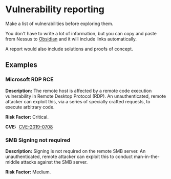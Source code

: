 # Vulnerability reporting

Make a list of vulnerabilities before exploring them.

You don't have to write a lot of information, but you can copy and paste from Nessus to [Obsidian](https://obsidian.md) and it will include links automatically.

A report would also include solutions and proofs of concept.

## Examples

### Microsoft RDP RCE

**Description:**  The remote host is affected by a remote code execution vulnerability in Remote Desktop Protocol (RDP). An unauthenticated, remote attacker can exploit this, via a series of specially crafted requests, to execute arbitrary code.

**Risk Factor:** Critical.

**CVE:**  [CVE-2019-0708](http://web.nvd.nist.gov/view/vuln/detail?vulnId=CVE-2019-0708)

### SMB Signing not required

**Description:** Signing is not required on the remote SMB server. An unauthenticated, remote attacker can exploit this to conduct man-in-the-middle attacks against the SMB server.

**Risk Factor:** Medium.